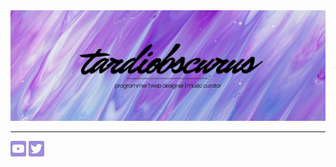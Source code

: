 <img src="main-banner.png" alt="main banner">

<style>
    .social img{
        width: 25px;
        margin: 0 auto;
    }
</style>

---

<div class="social">
<img src="social/yt.png" alt="youtube">
<img src="social/tw.png" alt="youtube">
</div>

